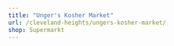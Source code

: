 ```yaml
---
title: "Unger's Kosher Market"
url: /cleveland-heights/ungers-kosher-market/
shop: Supermarkt
---
```

